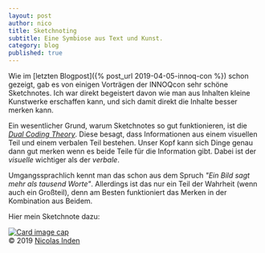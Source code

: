 ```yaml
---
layout: post
author: nico
title: Sketchnoting
subtitle: Eine Symbiose aus Text und Kunst.
category: blog
published: true
---
```


Wie im [letzten Blogpost]({% post_url 2019-04-05-innoq-con %}) schon gezeigt, gab es von einigen Vorträgen der INNOQcon sehr schöne Sketchnotes. Ich war direkt begeistert davon wie man aus Inhalten kleine Kunstwerke erschaffen kann, und sich damit direkt die Inhalte besser merken kann.

Ein wesentlicher Grund, warum Sketchnotes so gut funktionieren, ist die [_Dual Coding Theory_](https://en.wikipedia.org/wiki/Dual-coding_theory). Diese besagt, dass Informationen aus einem visuellen Teil und einem verbalen Teil bestehen. Unser Kopf kann sich Dinge genau dann gut merken wenn es beide Teile für die Information gibt. Dabei ist der _visuelle_ wichtiger als der _verbale_.

Umgangssprachlich kennt man das schon aus dem Spruch _"Ein Bild sagt mehr als tausend Worte"_. Allerdings ist das nur ein Teil der Wahrheit (wenn auch ein Großteil), denn am Besten funktioniert das Merken in der Kombination aus Beidem.

Hier mein Sketchnote dazu:

<div class="card">
  <a href="{{ '/assets/images/sketchnoting/sketchnote_dual_coding.jpg' | absolute_url }}">
  <img class="card-img-top" src="{{ '/assets/images/sketchnoting/sketchnote_dual_coding.jpg' | absolute_url }}" alt="Card image cap">
  </a>
  <div class="card-footer text-muted">
    &copy; 2019 <a href="http://blog.smashnet.de/authors/nico.html">Nicolas Inden</a>
  </div>
</div>
